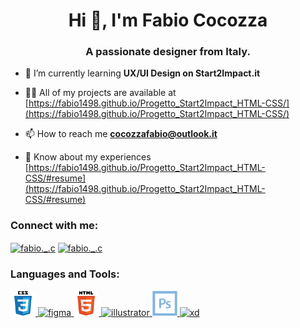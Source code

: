 <h1 align="center">Hi 👋, I'm Fabio Cocozza</h1>
<h3 align="center">A passionate designer from Italy.</h3>

- 🌱 I’m currently learning **UX/UI Design on Start2Impact.it**

- 👨‍💻 All of my projects are available at [https://fabio1498.github.io/Progetto_Start2Impact_HTML-CSS/](https://fabio1498.github.io/Progetto_Start2Impact_HTML-CSS/)

- 📫 How to reach me **cocozzafabio@outlook.it**

- 📄 Know about my experiences [https://fabio1498.github.io/Progetto_Start2Impact_HTML-CSS/#resume](https://fabio1498.github.io/Progetto_Start2Impact_HTML-CSS/#resume)

<h3 align="left">Connect with me:</h3>
<p align="left">
<a href="https://instagram.com/fabio._.c" target="blank"><img align="center" src="https://raw.githubusercontent.com/rahuldkjain/github-profile-readme-generator/master/src/images/icons/Social/instagram.svg" alt="fabio._.c" height="30" width="40" /></a>
  <a href="https://instagram.com/fabio._.c" target="blank"><img align="center" src="https://raw.githubusercontent.com/rahuldkjain/github-profile-readme-generator/master/src/images/icons/Social/instagram.svg" alt="fabio._.c" height="30" width="40" /></a>
</p>

<h3 align="left">Languages and Tools:</h3>
<p align="left"> <a href="https://www.w3schools.com/css/" target="_blank" rel="noreferrer"> <img src="https://raw.githubusercontent.com/devicons/devicon/master/icons/css3/css3-original-wordmark.svg" alt="css3" width="40" height="40"/> </a> <a href="https://www.figma.com/" target="_blank" rel="noreferrer"> <img src="https://www.vectorlogo.zone/logos/figma/figma-icon.svg" alt="figma" width="40" height="40"/> </a> <a href="https://www.w3.org/html/" target="_blank" rel="noreferrer"> <img src="https://raw.githubusercontent.com/devicons/devicon/master/icons/html5/html5-original-wordmark.svg" alt="html5" width="40" height="40"/> </a> <a href="https://www.adobe.com/in/products/illustrator.html" target="_blank" rel="noreferrer"> <img src="https://www.vectorlogo.zone/logos/adobe_illustrator/adobe_illustrator-icon.svg" alt="illustrator" width="40" height="40"/> </a> <a href="https://www.photoshop.com/en" target="_blank" rel="noreferrer"> <img src="https://raw.githubusercontent.com/devicons/devicon/master/icons/photoshop/photoshop-line.svg" alt="photoshop" width="40" height="40"/> </a> <a href="https://www.adobe.com/products/xd.html" target="_blank" rel="noreferrer"> <img src="https://cdn.worldvectorlogo.com/logos/adobe-xd.svg" alt="xd" width="40" height="40"/> </a> </p>


<!---
fabio1498/fabio1498 is a ✨ special ✨ repository because its `README.md` (this file) appears on your GitHub profile.
You can click the Preview link to take a look at your changes.
--->
